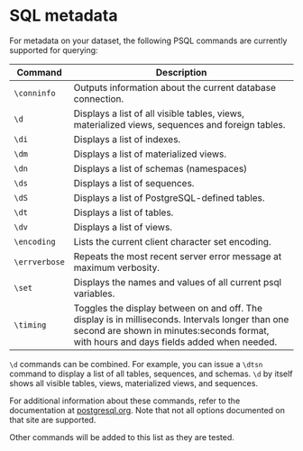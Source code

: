 # SQL metadata

For metadata on your dataset, the following PSQL commands are currently supported for querying:

|Command|Description|
|---|---|
|`\conninfo`|Outputs information about the current database connection.|
|`\d`|Displays a list of all visible tables, views, materialized views, sequences and foreign tables.|
|`\di`|Displays a list of indexes.|
|`\dm`|Displays a list of materialized views.|
|`\dn`|Displays a list of schemas (namespaces)|
|`\ds`|Displays a list of sequences.|
|`\dS`|Displays a list of PostgreSQL-defined tables.|
|`\dt`|Displays a list of tables.|
|`\dv`|Displays a list of views.|
|`\encoding`|Lists the current  client character set encoding.|
|`\errverbose`|Repeats the most recent server error message at maximum verbosity.|
|`\set`|Displays the names and values of all current psql variables.|
|`\timing`|Toggles the display between on and off. The display is in milliseconds. Intervals longer than one second are shown in minutes:seconds format, with hours and days fields added when needed.|

`\d` commands can be combined. For example, you can issue a `\dtsn` command to display a list of all tables, sequences, and schemas. `\d` by itself shows all visible tables, views, materialized views, and sequences.

For additional information about these commands, refer to the documentation at [postgresql.org](https://www.postgresql.org/docs/10/app-psql.html). Note that not all options documented on that site are supported.

Other commands will be added to this list as they are tested.

